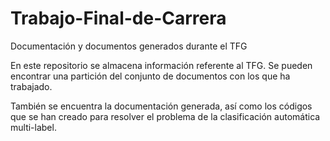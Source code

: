 # Trabajo-Final-de-Carrera
Documentación y documentos generados durante el TFG

En este repositorio se almacena información referente al TFG.
Se pueden encontrar una partición del conjunto de documentos 
con los que ha trabajado.

También se encuentra la documentación generada, así como 
los códigos que se han creado para resolver el problema de la 
clasificación automática multi-label.

